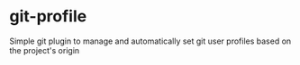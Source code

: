 # git-profile
Simple git plugin to manage and automatically set git user profiles based on the project's origin
